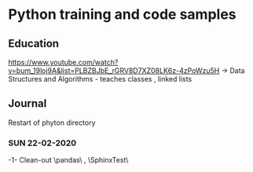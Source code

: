 # Python training and code samples

## Education

https://www.youtube.com/watch?v=bum_19loj9A&list=PLBZBJbE_rGRV8D7XZ08LK6z-4zPoWzu5H -> Data Structures and Algorithms - teaches classes , linked lists

## Journal

Restart of phyton directory

### SUN  22-02-2020

-1-  Clean-out
\pandas\ , \SphinxTest\
